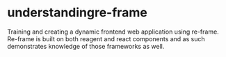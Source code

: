 # understandingre-frame
Training and creating a dynamic frontend web application using re-frame.
Re-frame is built on both reagent and react components and as such demonstrates knowledge of those frameworks as well.



